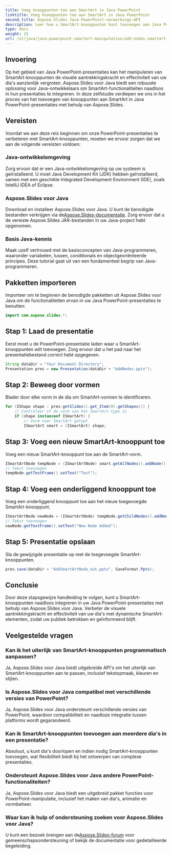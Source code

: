 ```yaml
---
title: Voeg knooppunten toe aan SmartArt in Java PowerPoint
linktitle: Voeg knooppunten toe aan SmartArt in Java PowerPoint
second_title: Aspose.Slides Java PowerPoint-verwerkings-API
description: Leer hoe u SmartArt-knooppunten kunt toevoegen aan Java PowerPoint-presentaties met behulp van Aspose.Slides voor Java. Verbeter de visuele aantrekkingskracht moeiteloos.
type: docs
weight: 15
url: /nl/java/java-powerpoint-smartart-manipulation/add-nodes-smartart-java-powerpoint/
---
```

## Invoering
Op het gebied van Java PowerPoint-presentaties kan het manipuleren van SmartArt-knooppunten de visuele aantrekkingskracht en effectiviteit van uw dia's aanzienlijk vergroten. Aspose.Slides voor Java biedt een robuuste oplossing voor Java-ontwikkelaars om SmartArt-functionaliteiten naadloos in hun presentaties te integreren. In deze zelfstudie verdiepen we ons in het proces van het toevoegen van knooppunten aan SmartArt in Java PowerPoint-presentaties met behulp van Aspose.Slides.
## Vereisten
Voordat we aan deze reis beginnen om onze PowerPoint-presentaties te verbeteren met SmartArt-knooppunten, moeten we ervoor zorgen dat we aan de volgende vereisten voldoen:
### Java-ontwikkelomgeving
Zorg ervoor dat er een Java-ontwikkelomgeving op uw systeem is geïnstalleerd. U moet Java Development Kit (JDK) hebben geïnstalleerd, samen met een geschikte Integrated Development Environment (IDE), zoals IntelliJ IDEA of Eclipse.
### Aspose.Slides voor Java
 Download en installeer Aspose.Slides voor Java. U kunt de benodigde bestanden verkrijgen via de[Aspose.Slides-documentatie](https://reference.aspose.com/slides/java/). Zorg ervoor dat u de vereiste Aspose.Slides JAR-bestanden in uw Java-project hebt opgenomen.
### Basis Java-kennis
Maak uzelf vertrouwd met de basisconcepten van Java-programmeren, waaronder variabelen, lussen, conditionals en objectgeoriënteerde principes. Deze tutorial gaat uit van een fundamenteel begrip van Java-programmeren.

## Pakketten importeren
Importeer om te beginnen de benodigde pakketten uit Aspose.Slides voor Java om de functionaliteiten ervan in uw Java PowerPoint-presentaties te benutten:
```java
import com.aspose.slides.*;
```
## Stap 1: Laad de presentatie
Eerst moet u de PowerPoint-presentatie laden waar u SmartArt-knooppunten wilt toevoegen. Zorg ervoor dat u het pad naar het presentatiebestand correct hebt opgegeven.
```java
String dataDir = "Your Document Directory";
Presentation pres = new Presentation(dataDir + "AddNodes.pptx");
```
## Stap 2: Beweeg door vormen
Blader door elke vorm in de dia om SmartArt-vormen te identificeren.
```java
for (IShape shape : pres.getSlides().get_Item(0).getShapes()) {
    // Controleer of de vorm van het SmartArt-type is
    if (shape instanceof ISmartArt) {
        // Vorm naar SmartArt getypt
        ISmartArt smart = (ISmartArt) shape;
```
## Stap 3: Voeg een nieuw SmartArt-knooppunt toe
Voeg een nieuw SmartArt-knooppunt toe aan de SmartArt-vorm.
```java
ISmartArtNode tempNode = (ISmartArtNode) smart.getAllNodes().addNode();
// Tekst toevoegen
tempNode.getTextFrame().setText("Test");
```
## Stap 4: Voeg een onderliggend knooppunt toe
Voeg een onderliggend knooppunt toe aan het nieuw toegevoegde SmartArt-knooppunt.
```java
ISmartArtNode newNode = (ISmartArtNode) tempNode.getChildNodes().addNode();
// Tekst toevoegen
newNode.getTextFrame().setText("New Node Added");
```
## Stap 5: Presentatie opslaan
Sla de gewijzigde presentatie op met de toegevoegde SmartArt-knooppunten.
```java
pres.save(dataDir + "AddSmartArtNode_out.pptx", SaveFormat.Pptx);
```

## Conclusie
Door deze stapsgewijze handleiding te volgen, kunt u SmartArt-knooppunten naadloos integreren in uw Java PowerPoint-presentaties met behulp van Aspose.Slides voor Java. Verbeter de visuele aantrekkingskracht en effectiviteit van uw dia's met dynamische SmartArt-elementen, zodat uw publiek betrokken en geïnformeerd blijft.
## Veelgestelde vragen
### Kan ik het uiterlijk van SmartArt-knooppunten programmatisch aanpassen?
Ja, Aspose.Slides voor Java biedt uitgebreide API's om het uiterlijk van SmartArt-knooppunten aan te passen, inclusief tekstopmaak, kleuren en stijlen.
### Is Aspose.Slides voor Java compatibel met verschillende versies van PowerPoint?
Ja, Aspose.Slides voor Java ondersteunt verschillende versies van PowerPoint, waardoor compatibiliteit en naadloze integratie tussen platforms wordt gegarandeerd.
### Kan ik SmartArt-knooppunten toevoegen aan meerdere dia's in een presentatie?
Absoluut, u kunt dia's doorlopen en indien nodig SmartArt-knooppunten toevoegen, wat flexibiliteit biedt bij het ontwerpen van complexe presentaties.
### Ondersteunt Aspose.Slides voor Java andere PowerPoint-functionaliteiten?
Ja, Aspose.Slides voor Java biedt een uitgebreid pakket functies voor PowerPoint-manipulatie, inclusief het maken van dia's, animatie en vormbeheer.
### Waar kan ik hulp of ondersteuning zoeken voor Aspose.Slides voor Java?
 U kunt een bezoek brengen aan de[Aspose.Slides-forum](https://forum.aspose.com/c/slides/11) voor gemeenschapsondersteuning of bekijk de documentatie voor gedetailleerde begeleiding.